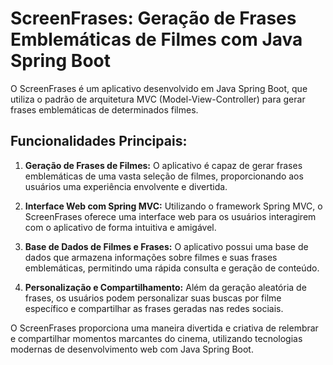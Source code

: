 # ScreenFrases: Geração de Frases Emblemáticas de Filmes com Java Spring Boot

O ScreenFrases é um aplicativo desenvolvido em Java Spring Boot, que utiliza o padrão de arquitetura MVC (Model-View-Controller) para gerar frases emblemáticas de determinados filmes. 

## Funcionalidades Principais:

1. **Geração de Frases de Filmes:** O aplicativo é capaz de gerar frases emblemáticas de uma vasta seleção de filmes, proporcionando aos usuários uma experiência envolvente e divertida.

2. **Interface Web com Spring MVC:** Utilizando o framework Spring MVC, o ScreenFrases oferece uma interface web para os usuários interagirem com o aplicativo de forma intuitiva e amigável.

3. **Base de Dados de Filmes e Frases:** O aplicativo possui uma base de dados que armazena informações sobre filmes e suas frases emblemáticas, permitindo uma rápida consulta e geração de conteúdo.

4. **Personalização e Compartilhamento:** Além da geração aleatória de frases, os usuários podem personalizar suas buscas por filme específico e compartilhar as frases geradas nas redes sociais.

O ScreenFrases proporciona uma maneira divertida e criativa de relembrar e compartilhar momentos marcantes do cinema, utilizando tecnologias modernas de desenvolvimento web com Java Spring Boot.
